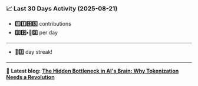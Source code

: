 <!--START_STATS-->
### 📈 Last 30 Days Activity (2025-08-21)  
- **1️⃣1️⃣9️⃣5️⃣** contributions  
- **3️⃣9️⃣•🎱3️⃣** per day
---
- **🎱2️⃣** day streak!
---
📝 **Latest blog:** [**The Hidden Bottleneck in AI's Brain: Why Tokenization Needs a Revolution**](https://andriak.com/blog/tokenization-revolution)
<!--END_STATS-->
